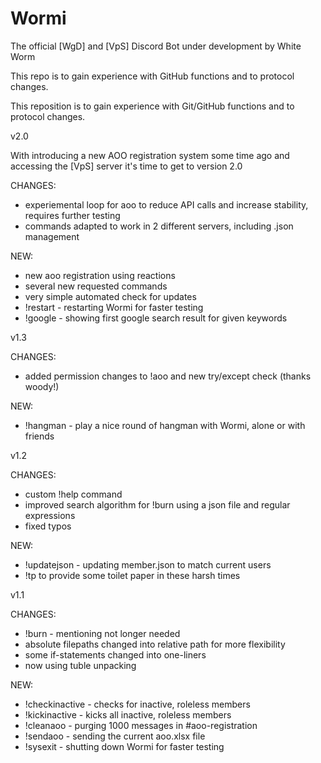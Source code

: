 # Wormi
The official [WgD] and [VpS] Discord Bot under development by White Worm

This repo is to gain experience with GitHub functions and to protocol changes.

This reposition is to gain experience with Git/GitHub functions and to protocol changes.



v2.0

With introducing a new AOO registration system some time ago and accessing the [VpS] server it's time to get to version 2.0 

CHANGES:
- experiemental loop for aoo to reduce API calls and increase stability, requires further testing
- commands adapted to work in 2 different servers, including .json management

NEW:
- new aoo registration using reactions
- several new requested commands
- very simple automated check for updates
- !restart - restarting Wormi for faster testing
- !google - showing first google search result for given keywords



v1.3

CHANGES:
- added permission changes to !aoo and new try/except check (thanks woody!)

NEW:
- !hangman - play a nice round of hangman with Wormi, alone or with friends



v1.2

CHANGES:
- custom !help command
- improved search algorithm for !burn using a json file and regular expressions
- fixed typos

NEW:
- !updatejson - updating member.json to match current users
- !tp to provide some toilet paper in these harsh times



v1.1

CHANGES:
- !burn - mentioning not longer needed
- absolute filepaths changed into relative path for more flexibility
- some if-statements changed into one-liners
- now using tuble unpacking

NEW:
- !checkinactive - checks for inactive, roleless members
- !kickinactive - kicks all inactive, roleless members
- !cleanaoo - purging 1000 messages in #aoo-registration
- !sendaoo - sending the current aoo.xlsx file
- !sysexit - shutting down Wormi for faster testing
